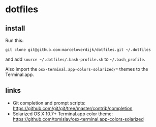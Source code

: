 # dotfiles

## install

Run this:

`git clone git@github.com:marceloverdijk/dotfiles.git ~/.dotfiles`

and add `source ~/.dotfiles/.bash-profile.sh` to `~/.bash_profile`.

Also import the `osx-terminal.app-colors-solarized/*` themes to the Terminal.app.

## links

- Git completion and prompt scripts: https://github.com/git/git/tree/master/contrib/completion
- Solarized OS X 10.7+ Terminal.app color theme: https://github.com/tomislav/osx-terminal.app-colors-solarized

